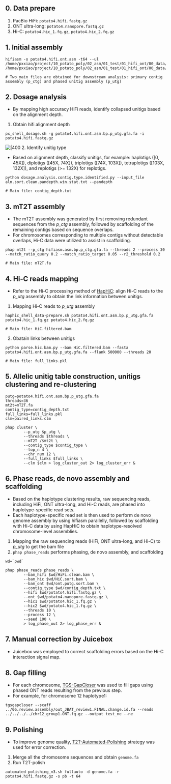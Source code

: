 ## 0. Data prepare
1. PacBio HiFi: `potato4.hifi.fastq.gz`
2. ONT ultra-long: `potato4.nanopore.fastq.gz`
3. Hi-C: `potato4.hic_1.fq.gz`, `potato4.hic_2.fq.gz`
## 1. Initial assembly
```shell
hifiasm -o potato4.hifi.ont.asm -t64 --ul /home/pxxiao/project/10_potato_poly/02_asm/01_test/01_hifi_ont/00_data/potato4.nanopore.fastq.gz /home/pxxiao/project/10_potato_poly/02_asm/01_test/01_hifi_ont/00_data/potato4.hifi.fastq.gz

# Two main files are obtained for downstream analysis: primary contig assembly (p_ctg) and phased unitig assembly (p_utg)
```
## 2. Dosage analysis
* By mapping high accuracy HiFi reads, identify collapsed unitigs based on the alignment depth.
1. Obtain hifi alignment depth
```shell
px_shell_dosage.sh -g potato4.hifi.ont.asm.bp.p_utg.gfa.fa -i potato4.hifi.fastq.gz
```
![|400](https://bioin-1320274504.cos.ap-nanjing.myqcloud.com/images/dosage.win10000.jpg)
2. Identify unitig type
* Based on alignment depth, classify unitigs, for example: haplotigs ([0, 45X]), diplotigs ([45X, 74X]), triplotigs ([74X, 103X]), tetraplotigs ([103X, 132X]), and replotigs (>= 132X) for replotigs.
```
python dosage.analysis.contig.type.identified.py --input_file aln.sort.clean.pandepth.win.stat.txt --pandepth

# Main file: contig_depth.txt
```
## 3. mT2T assembly
* The mT2T assembly was generated by first removing redundant sequences from the *p_ctg* assembly, followed by scaffolding of the remaining contigs based on sequence overlaps.
* For chromosomes corresponding to multiple contigs without detectable overlaps, Hi-C data were utilized to assist in scaffolding.
```shell
phap mt2t --p_ctg hifiasm.asm.bp.p_ctg.gfa.fa --threads 2 --process 30 --match_ratio_query 0.2 --match_ratio_target 0.05 --r2_threshold 0.2

# Main file: mT2T.fa
```

## 4. Hi-C reads mapping
* Refer to the Hi-C processing method of [HapHiC](https://github.com/zengxiaofei/HapHiC?tab=readme-ov-file#:~:text=Quick%20start-,Align%20Hi%2DC%20data%20to%20the%20assembly,-First%2C%20you%20need): align Hi-C reads to the *p_utg* assembly to obtain the link information between unitigs.
1. Mapping Hi-C reads to *p_utg* assembly
```shell
haphic_shell_data-prepare.sh potato4.hifi.ont.asm.bp.p_utg.gfa.fa potato4.hic_1.fq.gz potato4.hic_2.fq.gz

# Main file: HiC.filtered.bam
```
2. Obatain links between unitigs
```shell
python parse.hic.bam.py --bam HiC.filtered.bam --fasta potato4.hifi.ont.asm.bp.p_utg.gfa.fa --flank 500000 --threads 20

# Main file: full_links.pkl
```

## 5. Allelic unitig table construction, unitigs clustering and re-clustering
```shell
putg=potato4.hifi.ont.asm.bp.p_utg.gfa.fa
threads=36
mt2t=mT2T.fa
contig_type=contig_depth.txt
full_links=full_links.pkl
clm=paired_links.clm

phap cluster \
        --p_utg $p_utg \
        --threads $threads \
        --mT2T /$mt2t \
        --contig_type $contig_type \
        --top_n 4 \
        --chr_num 12 \
        --full_links $full_links \
        --clm $clm > log_cluster_out 2> log_cluster_err &
```

## 6. Phase reads, de novo assembly and scaffolding
* Based on the haplotype clustering results, raw sequencing reads, including HiFi, ONT ultra-long, and Hi-C reads, are phased into haplotype-specific read sets.
* Each haplotype-specific read set is then used to perform de novo genome assembly by using hifiasm parallelly, followed by scaffolding with Hi-C data by using HapHiC to obtain haplotype-resolved chromosome-level assemblies.
1. Mapping the raw sequencing reads (HiFi, ONT ultra-long, and Hi-C) to *p_utg* to get the bam file
2. `phap phase_reads` performs phasing, de novo assembly, and scaffolding
```shell
wd=`pwd`

phap phase_reads phase_reads \
        --bam_hifi $wd/HiFi.clean.bam \
        --bam_hic $wd/HiC.sort.bam \
        --bam_ont $wd/ont.putg.sort.bam \
        --contig_type $wd/contig_depth.txt \
        --hifi $wd/potato4.hifi.fastq.gz \
        --ont $wd/potato4.nanopore.fastq.gz \
        --hic1 $wd/potato4.hic_1.fq.gz \
        --hic2 $wd/potato4.hic_1.fq.gz \
        --threads 10 \
        --process 12 \
        --seed 100 \
        > log_phase_out 2> log_phase_err &
```

## 7. Manual correction by Juicebox
* Juicebox was employed to correct scaffolding errors based on the Hi-C interaction signal map.

## 8. Gap filling
* For each chromosome, [TGS-GapCloser](https://github.com/BGI-Qingdao/TGS-GapCloser) was used to fill gaps using phased ONT reads resulting from the previous step.
* For example, for chromosome 12 haplotype1:
```shell
tgsgapcloser --scaff ../06.review.assembly/out_JBAT_review1.FINAL.change.id.fa --reads ../../../../chr12_group1.ONT.fq.gz --output test_ne --ne
```

## 9. Polishing
* To improve genome quality, [T2T-Automated-Polishing](https://github.com/arangrhie/T2T-Polish) strategy was used for error correction.
1. Merge all the chromosome sequences and obtain `genome.fa`
2. Run T2T-polish
```shell
automated-polishing_v3.sh fullauto -d genome.fa -r potato4.hifi.fastq.gz -s pb -t 64
```
